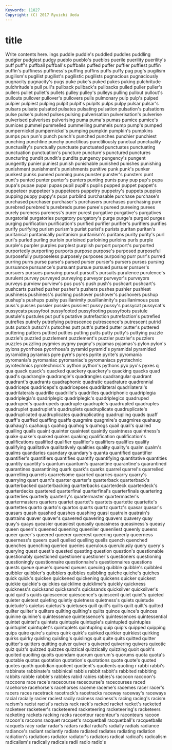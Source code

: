 ```yaml
---
Keywords: 11827 
Copyright: (C) 2017 Ryuichi Ueda
---
```


# title

Write contents here.
ings
puddle puddle's puddled puddles puddling pudgier pudgiest pudgy pueblo pueblo's
pueblos puerile puerility puerility's puff puff's puffball puffball's puffballs puffed
puffer puffier puffiest puffin puffin's puffiness puffiness's puffing puffins puffs
puffy pug pug's pugilism pugilism's pugilist pugilist's pugilistic pugilists pugnacious
pugnaciously pugnacity pugnacity's pugs puke puke's puked pukes puking pulchritude
pulchritude's pull pull's pullback pullback's pullbacks pulled puller puller's pullers
pullet pullet's pullets pulley pulley's pulleys pulling pullout pullout's pullouts
pullover pullover's pullovers pulls pulmonary pulp pulp's pulped pulpier pulpiest
pulping pulpit pulpit's pulpits pulps pulpy pulsar pulsar's pulsars pulsate
pulsated pulsates pulsating pulsation pulsation's pulsations pulse pulse's pulsed pulses
pulsing pulverisation pulverisation's pulverise pulverised pulverises pulverising puma puma's pumas
pumice pumice's pumices pummel pummelled pummelling pummels pump pump's pumped
pumpernickel pumpernickel's pumping pumpkin pumpkin's pumpkins pumps pun pun's punch
punch's punched punches punchier punchiest punching punchline punchy punctilious punctiliously
punctual punctuality punctuality's punctually punctuate punctuated punctuates punctuating punctuation punctuation's
puncture puncture's punctured punctures puncturing pundit pundit's pundits pungency pungency's
pungent pungently punier puniest punish punishable punished punishes punishing punishment
punishment's punishments punitive punk punk's punker punkest punks punned punning
puns punster punster's punsters punt punt's punted punter punter's punters
punting punts puny pup pup's pupa pupa's pupae pupal pupas
pupil pupil's pupils pupped puppet puppet's puppeteer puppeteer's puppeteers puppetry
puppetry's puppets puppies pupping puppy puppy's pups purblind purchasable purchase
purchase's purchased purchaser purchaser's purchasers purchases purchasing pure purebred purebred's
purebreds puree puree's pureed pureeing purees purely pureness pureness's purer
purest purgative purgative's purgatives purgatorial purgatories purgatory purgatory's purge purge's
purged purges purging purification purification's purified purifier purifier's purifiers purifies
purify purifying purism purism's purist purist's purists puritan puritan's puritanical
puritanically puritanism puritanism's puritans purity purity's purl purl's purled purling
purloin purloined purloining purloins purls purple purple's purpler purples purplest
purplish purport purport's purported purportedly purporting purports purpose purpose's purposed
purposeful purposefully purposeless purposely purposes purposing purr purr's purred purring
purrs purse purse's pursed purser purser's pursers purses pursing pursuance
pursuance's pursuant pursue pursued pursuer pursuer's pursuers pursues pursuing pursuit
pursuit's pursuits purulence purulence's purulent purvey purveyed purveying purveyor purveyor's
purveyors purveys purview purview's pus pus's push push's pushcart pushcart's
pushcarts pushed pusher pusher's pushers pushes pushier pushiest pushiness pushiness's
pushing pushover pushover's pushovers pushup pushup's pushups pushy pusillanimity pusillanimity's
pusillanimous puss puss's pusses pussier pussies pussiest pussy pussy's pussycat
pussycat's pussycats pussyfoot pussyfooted pussyfooting pussyfoots pustule pustule's pustules put
put's putative putrefaction putrefaction's putrefied putrefies putrefy putrefying putrescence putrescence's
putrescent putrid puts putsch putsch's putsches putt putt's putted putter
putter's puttered puttering putters puttied putties putting putts putty putty's
puttying puzzle puzzle's puzzled puzzlement puzzlement's puzzler puzzler's puzzlers puzzles
puzzling pygmies pygmy pygmy's pyjamas pyjamas's pylon pylon's pylons pyorrhoea
pyorrhoea's pyramid pyramid's pyramidal pyramided pyramiding pyramids pyre pyre's pyres
pyrite pyrite's pyromania pyromania's pyromaniac pyromaniac's pyromaniacs pyrotechnic pyrotechnics pyrotechnics's
python python's pythons pyx pyx's pyxes q qua quack quack's
quacked quackery quackery's quacking quacks quad quad's quadrangle quadrangle's quadrangles
quadrangular quadrant quadrant's quadrants quadraphonic quadratic quadrature quadrennial quadriceps quadriceps's
quadricepses quadrilateral quadrilateral's quadrilaterals quadrille quadrille's quadrilles quadriphonic quadriplegia quadriplegia's
quadriplegic quadriplegic's quadriplegics quadruped quadruped's quadrupeds quadruple quadruple's quadrupled quadruples
quadruplet quadruplet's quadruplets quadruplicate quadruplicate's quadruplicated quadruplicates quadruplicating quadrupling quads
quaff quaff's quaffed quaffing quaffs quagmire quagmire's quagmires quahaug quahaug's
quahaugs quahog quahog's quahogs quail quail's quailed quailing quails quaint
quainter quaintest quaintly quaintness quaintness's quake quake's quaked quakes quaking
qualification qualification's qualifications qualified qualifier qualifier's qualifiers qualifies qualify qualifying
qualitative qualitatively qualities quality quality's qualm qualm's qualms quandaries quandary
quandary's quanta quantified quantifier quantifier's quantifiers quantifies quantify quantifying quantitative
quantities quantity quantity's quantum quantum's quarantine quarantine's quarantined quarantines quarantining
quark quark's quarks quarrel quarrel's quarrelled quarrelling quarrels quarrelsome quarried
quarries quarry quarry's quarrying quart quart's quarter quarter's quarterback quarterback's
quarterbacked quarterbacking quarterbacks quarterdeck quarterdeck's quarterdecks quartered quarterfinal quarterfinal's quarterfinals
quartering quarterlies quarterly quarterly's quartermaster quartermaster's quartermasters quarters quartet quartet's
quartets quartette quartette's quartettes quarto quarto's quartos quarts quartz quartz's
quasar quasar's quasars quash quashed quashes quashing quasi quatrain quatrain's
quatrains quaver quaver's quavered quavering quavers quavery quay quay's quays
queasier queasiest queasily queasiness queasiness's queasy queen queen's queened queening
queenlier queenliest queenly queens queer queer's queered queerer queerest queering
queerly queerness queerness's queers quell quelled quelling quells quench quenched
quenches quenching queried queries querulous querulously query query's querying quest
quest's quested questing question question's questionable questionably questioned questioner questioner's
questioners questioning questioningly questionnaire questionnaire's questionnaires questions quests queue queue's
queued queues queuing quibble quibble's quibbled quibbler quibbler's quibblers quibbles
quibbling quiche quiche's quiches quick quick's quicken quickened quickening quickens
quicker quickest quickie quickie's quickies quicklime quicklime's quickly quickness quickness's
quicksand quicksand's quicksands quicksilver quicksilver's quid quid's quids quiescence quiescence's
quiescent quiet quiet's quieted quieter quietest quieting quietly quietness quietness's
quiets quietude quietude's quietus quietus's quietuses quill quill's quills quilt
quilt's quilted quilter quilter's quilters quilting quilting's quilts quince quince's
quinces quinine quinine's quintessence quintessence's quintessences quintessential quintet quintet's quintets
quintuple quintuple's quintupled quintuples quintuplet quintuplet's quintuplets quintupling quip quip's
quipped quipping quips quire quire's quires quirk quirk's quirked quirkier
quirkiest quirking quirks quirky quisling quisling's quislings quit quite quits
quitted quitter quitter's quitters quitting quiver quiver's quivered quivering quivers
quixotic quiz quiz's quizzed quizzes quizzical quizzically quizzing quoit quoit's
quoited quoiting quoits quondam quorum quorum's quorums quota quota's quotable
quotas quotation quotation's quotations quote quote's quoted quotes quoth quotidian
quotient quotient's quotients quoting r rabbi rabbi's rabbinate rabbinate's rabbinical
rabbis rabbit rabbit's rabbited rabbiting rabbits rabble rabble's rabbles rabid
rabies rabies's raccoon raccoon's raccoons race race's racecourse racecourse's racecourses
raced racehorse racehorse's racehorses raceme raceme's racemes racer racer's racers
races racetrack racetrack's racetracks raceway raceway's raceways racial racially racier
raciest racily raciness raciness's racing racing's racism racism's racist racist's
racists rack rack's racked racket racket's racketed racketeer racketeer's racketeered
racketeering racketeering's racketeers racketing rackets racking racks raconteur raconteur's raconteurs
racoon racoon's racoons racquet racquet's racquetball racquetball's racquetballs racquets racy
radar radar's radars radial radial's radially radials radiance radiance's radiant
radiantly radiate radiated radiates radiating radiation radiation's radiations radiator radiator's
radiators radical radical's radicalism radicalism's radically radicals radii radio radio's
